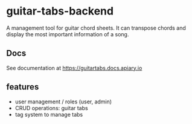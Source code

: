 # guitar-tabs-backend

A management tool for guitar chord sheets. It can transpose chords and display the most important information of a song.

## Docs

See documentation at <https://guitartabs.docs.apiary.io>

## features

- user management / roles (user, admin)
- CRUD operations: guitar tabs
- tag system to manage tabs
